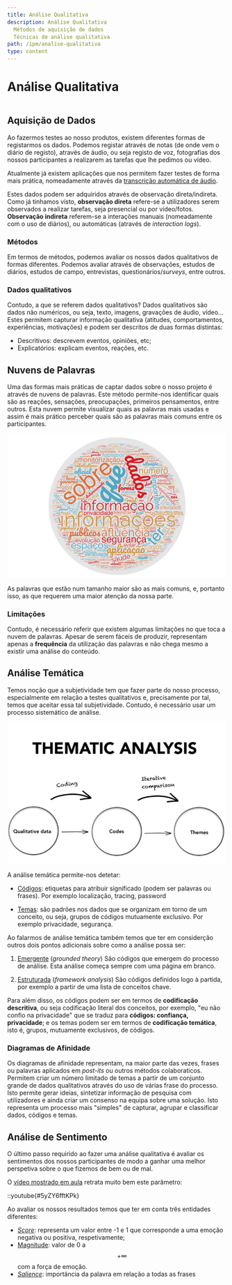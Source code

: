 ```yaml
---
title: Análise Qualitativa
description: Análise Qualitativa
  Métodos de aquisição de dados
  Técnicas de análise qualitativa
path: /ipm/analise-qualitativa
type: content
---
```


# Análise Qualitativa

```toc

```

## Aquisição de Dados

Ao fazermos testes ao nosso produtos, existem diferentes formas de registarmos os dados. Podemos registar através de notas (de onde vem o diário de registo), através de áudio, ou seja registo de voz, fotografias dos nossos participantes a realizarem as tarefas que lhe pedimos ou vídeo.

Atualmente já existem aplicações que nos permitem fazer testes de forma mais prática, nomeadamente através da [transcrição automática de áudio](color:pink).

Estes dados podem ser adquiridos através de observação direta/indireta. Como já tinhamos visto, **observação direta** refere-se a utilizadores serem observados a realizar tarefas, seja presencial ou por vídeo/fotos. **Observação indireta** referem-se a interações manuais (nomeadamente com o uso de diários), ou automáticas (através de _interaction logs_).

### Métodos

Em termos de métodos, podemos avaliar os nossos dados qualitativos de formas diferentes. Podemos avaliar através de observações, estudos de diários, estudos de campo, entrevistas, questionários/_surveys_, entre outros.

### Dados qualitativos

Contudo, a que se referem dados qualitativos? Dados qualitativos são dados não numéricos, ou seja, texto, imagens, gravações de áudio, vídeo... Estes permitem capturar informação qualitativa (atitudes, comportamentos, experiências, motivações) e podem ser descritos de duas formas distintas:

- Descritivos: descrevem eventos, opiniões, etc;
- Explicatórios: explicam eventos, reações, etc.

## Nuvens de Palavras

Uma das formas mais práticas de captar dados sobre o nosso projeto é através de nuvens de palavras. Este método permite-nos identificar quais são as reações, sensações, preocupações, primeiros pensamentos, entre outros. Esta nuvem permite visualizar quais as palavras mais usadas e assim é mais prático perceber quais são as palavras mais comuns entre os participantes.

![Nuvem de palavras](./assets/0007-nuvem-de-palavras.png#dark=4)

As palavras que estão num tamanho maior são as mais comuns, e, portanto isso, as que requerem uma maior atenção da nossa parte.

### Limitações

Contudo, é necessário referir que existem algumas limitações no que toca a nuvem de palavras. Apesar de serem fáceis de produzir, representam apenas a **frequência** da utilização das palavras e não chega mesmo a existir uma análise do conteúdo.

## Análise Temática

Temos noção que a subjetividade tem que fazer parte do nosso processo, especialmente em relação a testes qualitativos e, precisamente por tal, temos que aceitar essa tal subjetividade. Contudo, é necessário usar um processo sistemático de análise.

![Análise temática](./assets/0007-analise-tematica.png#dark=3)

A análise temática permite-nos detetar:

- [Códigos](color:pink): etiquetas para atribuir significado (podem ser palavras ou frases). Por exemplo localização, tracing, password

- [Temas](color:pink): são padrões nos dados que se organizam em torno de um conceito, ou seja, grupos de códigos mutuamente exclusivo. Por exemplo privacidade, segurança.

Ao falarmos de análise temática também temos que ter em considerção outros dois pontos adicionais sobre como a análise possa ser:

1. [Emergente](color:orange) (_grounded theory_)
   São códigos que emergem do processo de análise. Esta análise começa sempre com uma página em branco.

2. [Estruturada](color:orange) (_framework analysis_)
   São códigos definidos logo à partida, por exemplo a partir de uma lista de conceitos chave.

Para além disso, os códigos podem ser em termos de **codificação descritiva**, ou seja codificação literal dos conceitos, por exemplo, "eu não confio na privacidade" que se traduz para **códigos: confiança, privacidade**; e os temas podem ser em termos de **codificação temática**, isto é, grupos, mutuamente exclusivos, de códigos.

### Diagramas de Afinidade

Os diagramas de afinidade representam, na maior parte das vezes, frases ou palavras aplicados em _post-its_ ou outros métodos colaboraticos. Permitem criar um número limitado de temas a partir de um conjunto grande de dados qualitativos através do uso de várias frase do processo. Isto permite gerar ideias, sintetizar informação de pesquisa com utilizadores e ainda criar um consenso na equipa sobre uma solução. Isto representa um processo mais "simples" de capturar, agrupar e classificar dados, códigos e temas.

## Análise de Sentimento

O último passo requirido ao fazer uma análise qualitativa é avaliar os sentimentos dos nossos participantes de modo a ganhar uma melhor perspetiva sobre o que fizemos de bem ou de mal.

O [vídeo mostrado em aula](https://youtu.be/5yZY6fftKPk) retrata muito bem este parâmetro:

::youtube{#5yZY6fftKPk}

Ao avaliar os nossos resultados temos que ter em conta três entidades diferentes:

- [_Score_](color:pink): representa um valor entre -1 e 1 que corresponde a uma emoção negativa ou positiva, respetivamente;
- [Magnitude](color:pink): valor de 0 a $$+\infty$$ com a força de emoção.
- [_Salience_](color:pink): importância da palavra em relação a todas as frases
